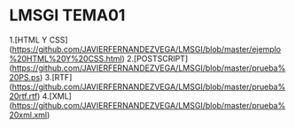 # LMSGI TEMA01

1.[HTML Y CSS] (https://github.com/JAVIERFERNANDEZVEGA/LMSGI/blob/master/ejemplo%20HTML%20Y%20CSS.html)
2.[POSTSCRIPT] (https://github.com/JAVIERFERNANDEZVEGA/LMSGI/blob/master/prueba%20PS.ps)
3.[RTF] (https://github.com/JAVIERFERNANDEZVEGA/LMSGI/blob/master/prueba%20rtf.rtf)
4.[XML] (https://github.com/JAVIERFERNANDEZVEGA/LMSGI/blob/master/prueba%20xml.xml)
